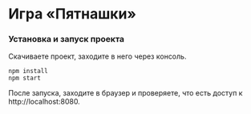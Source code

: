 # Игра «Пятнашки»

### Установка и запуск проекта

Скачиваете проект, заходите в него через консоль.

```
npm install
npm start
```

После запуска, заходите в браузер и проверяете, что есть доступ к http://localhost:8080.
